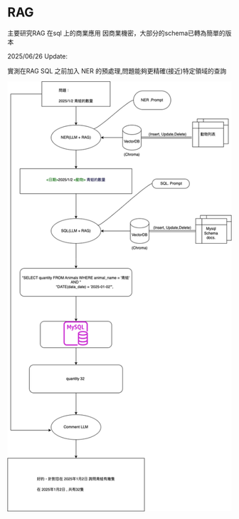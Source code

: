 # RAG
 主要研究RAG 在sql 上的商業應用
 因商業機密，大部分的schema已轉為簡單的版本

 2025/06/26 Update: 
    
 實測在RAG SQL 之前加入 NER 的預處理,問題能夠更精確(接近)特定領域的查詢


 ![screenshot](images/zoo.drawio.png)

